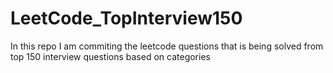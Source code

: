 # LeetCode_TopInterview150
In this repo I am commiting the leetcode questions that is being solved from top 150 interview questions based on categories
